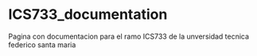 # ICS733_documentation
Pagina con documentacion para el ramo ICS733 de la unversidad tecnica federico santa maria
